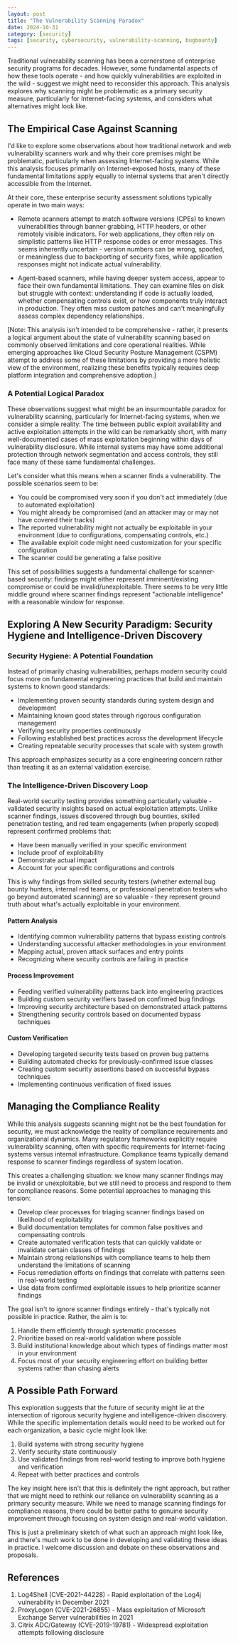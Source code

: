 ```yaml
---
layout: post
title: "The Vulnerability Scanning Paradox"
date: 2024-10-31
category: [security]
tags: [security, cybersecurity, vulnerability-scanning, bugbounty]
---
```

Traditional vulnerability scanning has been a cornerstone of enterprise security programs for decades. However, some fundamental aspects of how these tools operate - and how quickly vulnerabilities are exploited in the wild - suggest we might need to reconsider this approach. This analysis explores why scanning might be problematic as a primary security measure, particularly for Internet-facing systems, and considers what alternatives might look like.

## The Empirical Case Against Scanning

I'd like to explore some observations about how traditional network and web vulnerability scanners work and why their core premises might be problematic, particularly when assessing Internet-facing systems. While this analysis focuses primarily on Internet-exposed hosts, many of these fundamental limitations apply equally to internal systems that aren't directly accessible from the Internet.

At their core, these enterprise security assessment solutions typically operate in two main ways:

- Remote scanners attempt to match software versions (CPEs) to known vulnerabilities through banner grabbing, HTTP headers, or other remotely visible indicators. For web applications, they often rely on simplistic patterns like HTTP response codes or error messages. This seems inherently uncertain - version numbers can be wrong, spoofed, or meaningless due to backporting of security fixes, while application responses might not indicate actual vulnerability.

- Agent-based scanners, while having deeper system access, appear to face their own fundamental limitations. They can examine files on disk but struggle with context: understanding if code is actually loaded, whether compensating controls exist, or how components truly interact in production. They often miss custom patches and can't meaningfully assess complex dependency relationships.

[Note: This analysis isn't intended to be comprehensive - rather, it presents a logical argument about the state of vulnerability scanning based on commonly observed limitations and core operational realities. While emerging approaches like Cloud Security Posture Management (CSPM) attempt to address some of these limitations by providing a more holistic view of the environment, realizing these benefits typically requires deep platform integration and comprehensive adoption.]

### A Potential Logical Paradox

These observations suggest what might be an insurmountable paradox for vulnerability scanning, particularly for Internet-facing systems, when we consider a simple reality: The time between public exploit availability and active exploitation attempts in the wild can be remarkably short, with many well-documented cases of mass exploitation beginning within days of vulnerability disclosure. While internal systems may have some additional protection through network segmentation and access controls, they still face many of these same fundamental challenges.

Let's consider what this means when a scanner finds a vulnerability. The possible scenarios seem to be:

- You could be compromised very soon if you don't act immediately (due to automated exploitation)
- You might already be compromised (and an attacker may or may not have covered their tracks)
- The reported vulnerability might not actually be exploitable in your environment (due to configurations, compensating controls, etc.)
- The available exploit code might need customization for your specific configuration
- The scanner could be generating a false positive

This set of possibilities suggests a fundamental challenge for scanner-based security: findings might either represent imminent/existing compromise or could be invalid/unexploitable. There seems to be very little middle ground where scanner findings represent "actionable intelligence" with a reasonable window for response.

## Exploring A New Security Paradigm: Security Hygiene and Intelligence-Driven Discovery

### Security Hygiene: A Potential Foundation

Instead of primarily chasing vulnerabilities, perhaps modern security could focus more on fundamental engineering practices that build and maintain systems to known good standards:

- Implementing proven security standards during system design and development
- Maintaining known good states through rigorous configuration management
- Verifying security properties continuously
- Following established best practices across the development lifecycle
- Creating repeatable security processes that scale with system growth

This approach emphasizes security as a core engineering concern rather than treating it as an external validation exercise.

### The Intelligence-Driven Discovery Loop

Real-world security testing provides something particularly valuable - validated security insights based on actual exploitation attempts. Unlike scanner findings, issues discovered through bug bounties, skilled penetration testing, and red team engagements (when properly scoped) represent confirmed problems that:
- Have been manually verified in your specific environment
- Include proof of exploitability
- Demonstrate actual impact
- Account for your specific configurations and controls

This is why findings from skilled security testers (whether external bug bounty hunters, internal red teams, or professional penetration testers who go beyond automated scanning) are so valuable - they represent ground truth about what's actually exploitable in your environment.

#### Pattern Analysis
- Identifying common vulnerability patterns that bypass existing controls
- Understanding successful attacker methodologies in your environment
- Mapping actual, proven attack surfaces and entry points
- Recognizing where security controls are failing in practice

#### Process Improvement
- Feeding verified vulnerability patterns back into engineering practices
- Building custom security verifiers based on confirmed bug findings
- Improving security architecture based on demonstrated attack patterns
- Strengthening security controls based on documented bypass techniques

#### Custom Verification
- Developing targeted security tests based on proven bug patterns
- Building automated checks for previously-confirmed issue classes
- Creating custom security assertions based on successful bypass techniques
- Implementing continuous verification of fixed issues

## Managing the Compliance Reality

While this analysis suggests scanning might not be the best foundation for security, we must acknowledge the reality of compliance requirements and organizational dynamics. Many regulatory frameworks explicitly require vulnerability scanning, often with specific requirements for Internet-facing systems versus internal infrastructure. Compliance teams typically demand response to scanner findings regardless of system location.

This creates a challenging situation: we know many scanner findings may be invalid or unexploitable, but we still need to process and respond to them for compliance reasons. Some potential approaches to managing this tension:

- Develop clear processes for triaging scanner findings based on likelihood of exploitability
- Build documentation templates for common false positives and compensating controls
- Create automated verification tests that can quickly validate or invalidate certain classes of findings
- Maintain strong relationships with compliance teams to help them understand the limitations of scanning
- Focus remediation efforts on findings that correlate with patterns seen in real-world testing
- Use data from confirmed exploitable issues to help prioritize scanner findings

The goal isn't to ignore scanner findings entirely - that's typically not possible in practice. Rather, the aim is to:
1. Handle them efficiently through systematic processes
2. Prioritize based on real-world validation where possible
3. Build institutional knowledge about which types of findings matter most in your environment
4. Focus most of your security engineering effort on building better systems rather than chasing alerts

## A Possible Path Forward

This exploration suggests that the future of security might lie at the intersection of rigorous security hygiene and intelligence-driven discovery. While the specific implementation details would need to be worked out for each organization, a basic cycle might look like:

1. Build systems with strong security hygiene
2. Verify security state continuously
3. Use validated findings from real-world testing to improve both hygiene and verification
4. Repeat with better practices and controls

The key insight here isn't that this is definitely the right approach, but rather that we might need to rethink our reliance on vulnerability scanning as a primary security measure. While we need to manage scanning findings for compliance reasons, there could be better paths to genuine security improvement through focusing on system design and real-world validation.

This is just a preliminary sketch of what such an approach might look like, and there's much work to be done in developing and validating these ideas in practice. I welcome discussion and debate on these observations and proposals.

## References

1. Log4Shell (CVE-2021-44228) - Rapid exploitation of the Log4j vulnerability in December 2021
2. ProxyLogon (CVE-2021-26855) - Mass exploitation of Microsoft Exchange Server vulnerabilities in 2021
3. Citrix ADC/Gateway (CVE-2019-19781) - Widespread exploitation attempts following disclosure
